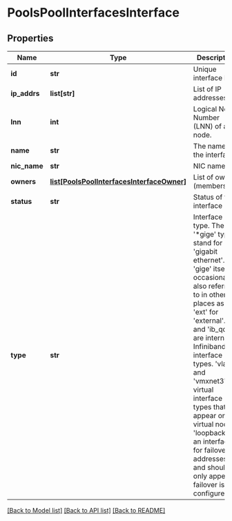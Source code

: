# PoolsPoolInterfacesInterface

## Properties
Name | Type | Description | Notes
------------ | ------------- | ------------- | -------------
**id** | **str** | Unique interface ID. | 
**ip_addrs** | **list[str]** | List of IP addresses | 
**lnn** | **int** | Logical Node Number (LNN) of a node. | 
**name** | **str** | The name of the interface. | 
**nic_name** | **str** | NIC name | 
**owners** | [**list[PoolsPoolInterfacesInterfaceOwner]**](PoolsPoolInterfacesInterfaceOwner.md) | List of owners (membership) | 
**status** | **str** | Status of the interface | 
**type** | **str** | Interface type. The &#39;*gige&#39; types stand for &#39;gigabit ethernet&#39;.  &#39;gige&#39; itself is occasionally also referred to in other places as &#39;ext&#39; for &#39;external&#39;. &#39;ib&#39; and &#39;ib_qdr&#39; are internal Infiniband interface types. &#39;vlan&#39; and &#39;vmxnet3&#39; are virtual interface types that appear on virtual nodes.  &#39;loopback&#39; is an interface for failover addresses and should only appear if failover is configured. | 

[[Back to Model list]](../README.md#documentation-for-models) [[Back to API list]](../README.md#documentation-for-api-endpoints) [[Back to README]](../README.md)


